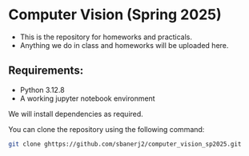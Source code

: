 # Computer Vision (Spring 2025)

- This is the repository for homeworks and practicals.
- Anything we do in class and homeworks will be uploaded here.

## Requirements:

- Python 3.12.8
- A working jupyter notebook environment

We will install dependencies as required.

You can clone the repository using the following command:

```bash
git clone ghttps://github.com/sbanerj2/computer_vision_sp2025.git
```


